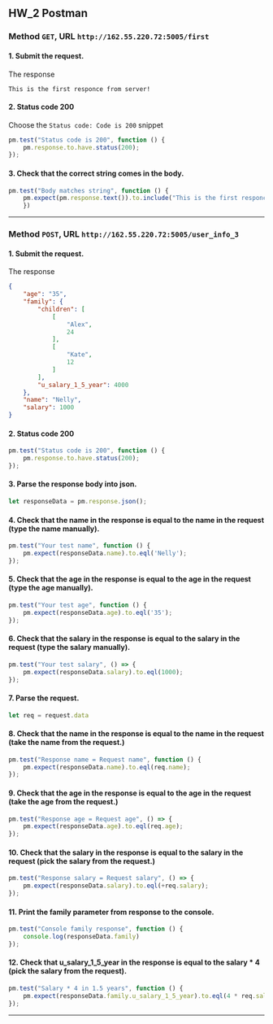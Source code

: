 ## HW_2 Postman

### Method `GET`,  URL `http://162.55.220.72:5005/first`

#### 1. Submit the request.

The response
```
This is the first responce from server!  
```

#### 2. Status code 200

Choose the `Status code: Code is 200` snippet
```js
pm.test("Status code is 200", function () {
    pm.response.to.have.status(200);
});
```

#### 3. Check that the correct string comes in the body.

```js
pm.test("Body matches string", function () {
    pm.expect(pm.response.text()).to.include("This is the first responce from server!")
    })
```

***

### Method `POST`,  URL `http://162.55.220.72:5005/user_info_3`

#### 1. Submit the request.

The response
```json
{
    "age": "35",
    "family": {
        "children": [
            [
                "Alex",
                24
            ],
            [
                "Kate",
                12
            ]
        ],
        "u_salary_1_5_year": 4000
    },
    "name": "Nelly",
    "salary": 1000
}
```

#### 2. Status code 200

```js
pm.test("Status code is 200", function () {
    pm.response.to.have.status(200);
});
```

#### 3. Parse the response body into json.

```js
let responseData = pm.response.json();  
```

#### 4. Check that the name in the response is equal to the name in the request (type the name manually).

```js
pm.test("Your test name", function () {
    pm.expect(responseData.name).to.eql('Nelly');
});
```

#### 5. Check that the age in the response is equal to the age in the request (type the age manually).

```js
pm.test("Your test age", function () {
    pm.expect(responseData.age).to.eql('35');
});
```

#### 6. Check that the salary in the response is equal to the salary in the request (type the salary manually).

```js
pm.test("Your test salary", () => {
    pm.expect(responseData.salary).to.eql(1000);
});
```

#### 7. Parse the request.

```js
let req = request.data
```

#### 8. Check that the name in the response is equal to the name in the request (take the name from the request.)

```js
pm.test("Response name = Request name", function () {
    pm.expect(responseData.name).to.eql(req.name);
});
```

#### 9. Check that the age in the response is equal to the age in the request (take the age from the request.)

```js
pm.test("Response age = Request age", () => {
    pm.expect(responseData.age).to.eql(req.age);
});
```

#### 10. Check that the salary in the response is equal to the salary in the request (pick the salary from the request.)

```js
pm.test("Response salary = Request salary", () => {
    pm.expect(responseData.salary).to.eql(+req.salary);
});
```

#### 11. Print the family parameter from response to the console.

```js
pm.test("Console family response", function () {
    console.log(responseData.family)
});
```

#### 12. Check that u_salary_1_5_year in the response is equal to the salary * 4 (pick the salary from the request).


```js
pm.test("Salary * 4 in 1.5 years", function () {    
    pm.expect(responseData.family.u_salary_1_5_year).to.eql(4 * req.salary);
});
```

***
